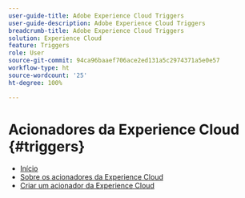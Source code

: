 ```yaml
---
user-guide-title: Adobe Experience Cloud Triggers
user-guide-description: Adobe Experience Cloud Triggers
breadcrumb-title: Adobe Experience Cloud Triggers
solution: Experience Cloud
feature: Triggers
role: User
source-git-commit: 94ca96baaef706ace2ed131a5c2974371a5e0e57
workflow-type: ht
source-wordcount: '25'
ht-degree: 100%

---
```


# Acionadores da Experience Cloud {#triggers}

* [Início](home.md)
* [Sobre os acionadores da Experience Cloud](overview.md)
* [Criar um acionador da Experience Cloud](create.md)
